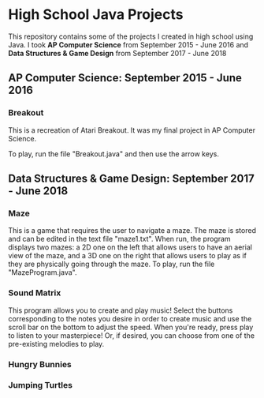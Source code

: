 # High School Java Projects
This repository contains some of the projects I created in high school using Java.
I took **AP Computer Science** from September 2015 - June 2016 and **Data Structures & Game Design** from September 2017 - June 2018

## AP Computer Science: September 2015 - June 2016

### Breakout
This is a recreation of Atari Breakout. It was my final project in AP Computer Science. 

To play, run the file "Breakout.java" and then use the arrow keys.

## Data Structures & Game Design: September 2017 - June 2018

### Maze
This is a game that requires the user to navigate a maze. The maze is stored and can be edited in the text file "maze1.txt". When run, the program displays two mazes: a 2D one on the left that allows users to have an aerial view of the maze, and a 3D one on the right that allows users to play as if they are physically going through the maze. To play, run the file "MazeProgram.java".

### Sound Matrix
This program allows you to create and play music! Select the buttons corresponding to the notes you desire in order to create music and use the scroll bar on the bottom to adjust the speed. When you're ready, press play to listen to your masterpiece! Or, if desired, you can choose from one of the pre-existing melodies to play. 

### Hungry Bunnies

### Jumping Turtles
